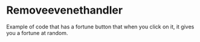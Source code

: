 # Removeevenethandler
Example of code that has a fortune button that when you click on it, it gives you a fortune at random.
